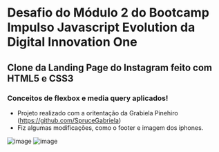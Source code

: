 # Desafio do Módulo 2 do Bootcamp Impulso Javascript Evolution da Digital Innovation One

## Clone da Landing Page do Instagram feito com HTML5 e CSS3

### Conceitos de flexbox e media query aplicados!

- Projeto realizado com a oritentação da Grabiela Pinehiro (https://github.com/SpruceGabriela)
- Fiz algumas modificações, como o footer e imagem dos iphones.

![image](https://user-images.githubusercontent.com/87333149/172949817-16566a34-1d7c-4cd6-8b66-2080917d781e.png)
![image](https://user-images.githubusercontent.com/87333149/172949836-87ee5c66-77eb-41b7-8780-39dfc00c4b04.png)
